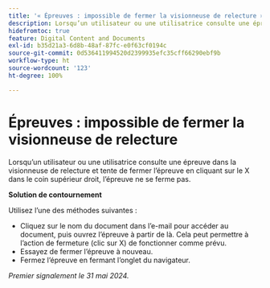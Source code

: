 ```yaml
---
title: '« Épreuves : impossible de fermer la visionneuse de relecture »'
description: Lorsqu’un utilisateur ou une utilisatrice consulte une épreuve dans la visionneuse de relecture et tente de fermer l’épreuve en cliquant sur le X dans le coin supérieur droit, l’épreuve ne se ferme pas. Une solution de contournement est disponible.
hidefromtoc: true
feature: Digital Content and Documents
exl-id: b35d21a3-6d8b-48af-87fc-e0f63cf0194c
source-git-commit: 0d536411994520d2399935efc35cff66290ebf9b
workflow-type: ht
source-wordcount: '123'
ht-degree: 100%

---
```


# Épreuves : impossible de fermer la visionneuse de relecture


<!--
>[!NOTE]
>
>This issue was fixed on October 31, 2024.
-->

Lorsqu’un utilisateur ou une utilisatrice consulte une épreuve dans la visionneuse de relecture et tente de fermer l’épreuve en cliquant sur le X dans le coin supérieur droit, l’épreuve ne se ferme pas.

**Solution de contournement**

Utilisez l’une des méthodes suivantes :

* Cliquez sur le nom du document dans l’e-mail pour accéder au document, puis ouvrez l’épreuve à partir de là. Cela peut permettre à l’action de fermeture (clic sur X) de fonctionner comme prévu.
* Essayez de fermer l’épreuve à nouveau.
* Fermez l’épreuve en fermant l’onglet du navigateur.

_Premier signalement le 31 mai 2024._
